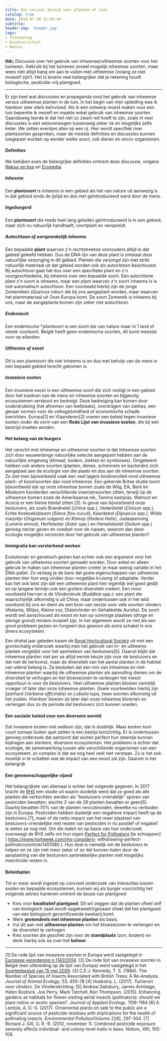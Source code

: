 ```yaml
---
title: Een sociaal beleid voor planten of niet
catalog: true
date: 2019-07-28 12:20:44
subtitle:
header-img: 'header.jpg'
tags:
- Tuinaanleg
- Biodiversiteit
- Natuur
---
```


**tldr;** Discussie over het gebruik van inheemse/uitheemse soorten voor het tuinieren. Gebruik bij het tuinieren zoveel mogelijk inheemse soorten, maar wees niet altijd bang om aan te vullen met uitheemse (zolang ze niet invasief zijn!). Het is tevens veel belangrijker dat je rekening houdt biologische, pesticide-vrij plantgoed.

---

Er zijn heel wat discussies en propaganda rond het gebruik van inheemse versus uitheemse planten in de tuin. In het begin van mijn opleiding was ik hierdoor zeer sterk beïnvloed. Als ik een ontwerp moest maken voor een tuin beperkte ik mezelf en maakte enkel gebruik van inheemse soorten. Gaandeweg leerde ik dat het niet zo zwart-wit hoeft te zijn, zoals in veel discussies is een weloverwogen tussenweg zeker ok en mogelijks zelfs beter. We zetten eventjes alles op een rij. Hier wordt specifiek over plantsoorten gesproken, maar de meeste definities en discussies kunnen toegepast worden op eender welke soort, ook dieren en micro-organismen.

#### Definities
We bekijken even de belangrijke definities omtrent deze discussie, volgens [Natuur en bos](https://www.natuurenbos.be/autochtonebomen) en [Ecopedia](https://www.ecopedia.be/encyclopedie/inheems).
##### Inheems
Een **plantsoort** is inheems in een gebied als het van nature uit aanwezig is in dat gebied sinds de ijstijd en dus niet geïntroduceerd werd door de mens.

##### Ingeburgerd
Een **plantsoort** die reeds heel lang geleden geïntroduceerd is in een gebied, maar zich nu natuurlijk handhaaft, voortplant en verspreidt.

##### Autochtoon of oorspronkelijk inheems
Een bepaalde **plant** waarvan z'n rechtstreekse voorouders altijd in dat gebied geleefd hebben. Dus de DNA-lijn van deze plant is ontstaat door natuurlijke verjonging in dit gebied. Planten die verjongd zijn met strikt natuurlijk materiaal uit dat gebied worden ook als autochtoon beschouwd. Bij autochtoon gaat het dus over een specifieke plant en z'n voorgeschiedenis, bij inheems over een bepaalde soort. Een autochtone plant z'n soort is inheems, maar een plant waarvan z'n soort inheems is is niet automatisch autochtoon. Een voorbeeld hierbij zijn de jonge Zomereiken (*Quercus robur*) die bij ons aangeplant worden, maar waarvan het plantmateriaal uit Oost-Europa komt. De soort Zomereik is inheems bij ons, maar de aangeplante bomen zijn zeker niet autochtoon.

##### Endemisch
Een endemische **plantsoort* is een soort die van nature maar in 1 land of streek voorkomt. België heeft geen endemische soorten, dit komt meestal voor op eilanden.

##### Uitheems of exoot
Dit is een plantsoort die niet inheems is en dus met behulp van de mens in een bepaald gebied terecht gekomen is.

##### Invasieve exoten
Een invasieve exoot is een uitheemse soort die zich vestigt in een gebied door het toedoen van de mens en inheemse soorten en bijgevolg ecosystemen verstoort en bedreigt. Deze bedreiging kan komen door onderdrukking (het afnemen van leefplaats), overdragen van ziektes, een gevaar vormen voor de volksgezondheid of economische schade toerichten. Europa[1] en Vlaanderen[2] voeren een beleid tegen invasieve exoten onder de vorm van een **Rode Lijst van invasieve exoten**, die bij wet bestrijd moeten worden.


#### Het belang van de burgers
Het verschil met inheemse en uitheemse soorten is dat inheemse soorten zich door eeuwenlange natuurlijke selectie aangepast hebben aan de natuurlijke omgeving (klimaat, bodem, ziektes en symbioses). Omgekeerd hebben ook andere soorten (planten, dieren, schimmels en bacteriën) zich aangepast aan de ecologie van die plaats en dus aan de inheemse soorten. Zo ziet men bijvoorbeeld vaak een veel lagere biodiversiteit rond uitheemse plant- of boomsoorten dan rond inheemse. Een gekende Britse studie toont bijvoorbeeld dat op onze inheemse bomen zoals de Wilg, Eik, Berk en Meidoorn honderden verschillende insectensoorten zitten, terwijl op de uitheemse bomen zoals de Amerikaanse eik, Tamme kastanje, Walnoot en Acacia er een kleine tiental zitten [3]. In geval van bijvoorbeeld onze bestuivers, als zoals Brandnetel (*Urtica spp.*), Vederdistel (*Cirsium spp.*), Echte Koekoeksbloem (*Silene flos-cuculi*), Kaardebol (*Dipsacus spp.*), Wilde marjolijn (*Origanum vulgare*) en Klimop (*Hedera Helix*), Judaspenning (*Lunaria annua*), Herfstaster (*Aster spp.*) en Hemelsleutel (*Sedum spp.*) genoeg nectar geven en voedsel voor de rupsen, waarom dan deze ecologie mogelijks verstoren door het gebruik van uitheemse planten?


#### Immigratie kan versterkend werken
Evolutionair en genetisch gezien kan echter ook een argument voor het gebruik van uitheemse soorten gemaakt worden. Door enkel en alleen gebruik te maken van inheemse planten creëer je maar weinig variatie in het DNA-pallet. Zo verlaag je de kans dat goeie eigenschappen van uitheemse planten hier hun weg vinden door mogelijke kruising of adaptatie. Verder kan het ook best zijn dat een uitheemse plant hier eigenlijk wel goed gedijt en op langere termijn ook een grotere diversiteit creëert. Een mooi voorbeeld hiervan is de Vlinderstruik (*Buddleia spp.*): een plant die waarschijnlijk afkomstig is uit China, maar ondertussen ook in het wild voorkomt bij ons en dient als een bron van nectar voor vele soorten vlinders (Atalanta, Witjes, Kleine vos, Distelvlinder en Gehakkelde Aurelia). De soort wordt wel aanschouwd als exoot en kan op sommige plaatsen (droge en stenige grond) miniem invasief zijn. In het algemeen wordt ze niet als een groot probleem gezien en fungeert dus gewoon als extra schakel in ons divers ecosysteem.

Een drietal jaar geleden kwam de [Royal Horticultural Society](https://www.rhs.org.uk/) uit met een grootschalig onderzoek waarbij men het gebruik van in- en uitheems planten vergelijkt voor het aantrekken van bestuivers[5]. Daaruit blijkt dat inheemse planten niet per se altijd eerste keuze zijn voor de bestuivers en dat niet de herkomst, maar de diversiteit van het aantal planten in de habitat van uiterst belang is. Ze besluiten dat een mix van inheemse en niet-inheemse planten waarbij de uitheemse planten als aanvulling dienen om de diversiteit te verhogen en het bloeiseizoen te verlengen het meest opportuun is voor de bestuivers. Veel uitheemse planten bloeien namelijk vroeger of later dan onze inheemse planten. Goeie voorbeelden hierbij zijn Ijzerhard (*Verbena officinalis*) en *Lobelia tupa*, twee soorten afkomstig uit het zuiden. Hierdoor bloeien ze later dan onze inheemse bloemen en verlengen dus zo de periode dat bestuivers zich kunnen voeden.

#### Een socialer beleid voor een diversere wereld
Dat invasieve exoten niet welkom zijn, dat is duidelijk. Maar exoten tout-court zomaar buiten spel zetten is een beetje kortzichtig. Er is ondertussen genoeg onderzoek dat aantoont dat exoten perfect hun steentje kunnen bijdragen aan sterkere, diversere ecosystemen. Het probleem is echter dat ecologie, de samenwerking tussen alle verschillende organismen van een ecosysteem, zo complex is dat we nog heel veel niet verstaan. Zo is het ook moeilijk in te schatten wat de impact van een exoot zal zijn. Daarom is het belangrijk

#### Een gemeenschappelijke vijand
Het belangrijkste van allemaal is echter het volgende gegeven. In 2017 bracht de [RHS](https://www.rhs.org.uk/) een studie uit waarin duidelijk werd dat zo goed als alle planten die verkochten werden als “bestuivers-vriendelijk” sporen van pesticiden bevatten; slechts 2 van de 29 planten bevatten er geen[6]. Daarbij bevatten 70% van de planten neocotinoiden, dewelke nu verboden zijn in Europa. Pesticiden hebben duidelijk een negatieve impact heeft op de bestuivers [7], maar of de netto impact van het meer plaatsen van bestuivers-vriendelijke met resten van pesticiden in nu positief of negatief is weten ze nog niet. Om die reden en op basis van hun onderzoek overweegt de RHS zelfs om hun eigen [Perfect for Pollinators]( https://www.rhs.org.uk/science/pdf/conservation-and-biodiversity/wildlife/rhs-perfect-for-pollinators-wildflowers.pdf ) [te schrappen]( https://www.hortweek.com/rhs-considers-
withdrawing-perfect-pollinators/article/1451080 ). Hun doel is namelijk om de bestuivers te helpen en ze zijn niet meer zeker of ze dat kunnen halen door de aanplanting van die bestuivers aantrekkelijke planten met mogelijks insecticide-resten in.

#### Beleidsplan
Tot er meer wordt ingezet op concreet onderzoek van interacties tussen exoten en bepaalde ecosystemen, kunnen wij als burger voorzichtig het volgende advies hanteren omtrent de keuze van plantgoed: 

- Kies voor **kwalitatief plantgoed**. Dit wil zeggen dat de planten ofwel zelf van biologisch zaad wordt opgekweekt/gezaaid ofwel dat het plantgoed van een biologisch gecertificeerde kwekerij komt.
- Werk **grotendeels met inheemse planten** als basis.
- Vul dit aan met **uitheemse planten** om het bloeiseizoen te verlengen en de diversiteit te verhogen
- Kies soorten die geschikt zijn voor de **standplaats** (zon, bodem) en denk hierbij ook na over het **beheer**.

---

[1] De rode lijst van invasieve soorten in Europa werd vastgelegd in [Europese verordening n 1143/2014](https://www.ecopedia.be/pagina/europese-verordening-nr-11432014).
[2] De rode lijst van invasieve soorten in België (een uitbreiding op de lijst van Europa) werd vastgelegd in het [Soortenbesluit van 15 mei 2009](https://www.ecopedia.be/pagina/europese-verordening-nr-11432014).
[3] C.E.J. Kennedy, T. S. (1984). The Number of Species of Insects Associated with British Trees: A Re-Analysis. *Journal of Animal Ecology*, 53. 455-78
[4] Hoekstra, L. (2017). *Tuinieren voor vlinders*. De Vlinderstichting.
[5] Andrew Salisbury, James Armitage, Helen Bostock, Joe Perry, Mark Tatchell, Ken Thompson. (2015). Enhancing gardens as habitats for flower‐visiting aerial insects (pollinators): should we plant native or exotic species?. *Journal of Applied Ecology*. 1156-1164
[6] A. Lentola, A. D.-S. (2017). Ornamental plants on sale to the public are a significant source of pesticide residues with implications for the health of pollinating insects. *Environmental Pollution*(Volume 228), 297-304.
[7] Richard J. Gill, O. R.-R. (2012, november 1). Combined pesticide exposure severely affects individual- and colony-level traits in bees. *Nature*, 491, 105-108.